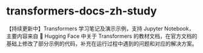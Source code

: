 # transformers-docs-zh-study
【持续更新中】Transformers 学习笔记及演示示例，支持 Jupyter Notebook，主要内容来自 🤗 Hugging Face 中关于 Transformers 的教材文档，在官方文档的基础上修改了部分示例的代码，补充在运行过程中遇到的问题和对应的解决方案。
